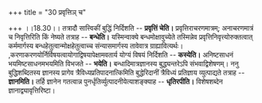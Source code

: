 +++
title = "30 प्रवृत्तिञ् च"

+++
।।18.30।। तत्रादौ सात्त्विकीं बुद्धिं निर्दिशति -- **प्रवृत्तिं चेति।**
प्रवृत्तिराचरणमात्रम्; अनाचरणमात्रं च निवृत्तिरिति किं नेष्यते तत्राह --
**बन्धेति।** यस्मिन्वाक्ये बन्धमोक्षावुच्येते तस्मिन्नेव
प्रवृत्तिनिवृत्त्योरुक्तत्वात् कर्ममार्गस्य
बन्धहेतुत्वान्मोक्षहेतुत्वाच्च संन्यासमार्गस्य तावेवात्र
ग्राह्यावित्यर्थः। ,करणाकरणयोर्निर्विषयत्वायोगाद्विषयापेक्षामवतार्य
योग्यं विषयं निर्दिशति -- **कस्येति।** अनिष्टसाधनं भयमिष्टसाधनमभयमिति
विभजते -- **भयेति।** बन्धादिमात्रज्ञानस्य बुद्ध्यन्तरेऽपि
संभवाद्विशेषणम्। ननु बुद्धिशब्दितस्य ज्ञानस्य प्रागेव
त्रैविध्यप्रतिपादनात्किमिति बुद्धेरिदानीं त्रैविध्यं प्रतिज्ञाय
व्युत्पाद्यते तत्राह -- **ज्ञानमिति।** तर्हि ज्ञानेन गतत्वान्न
पुनर्धृतिर्व्युत्पादनीयेत्याशङ्क्याह -- **धृतिरपीति।** विशेषशब्देन
ज्ञानाद्व्यावृत्तिरिष्टा।
